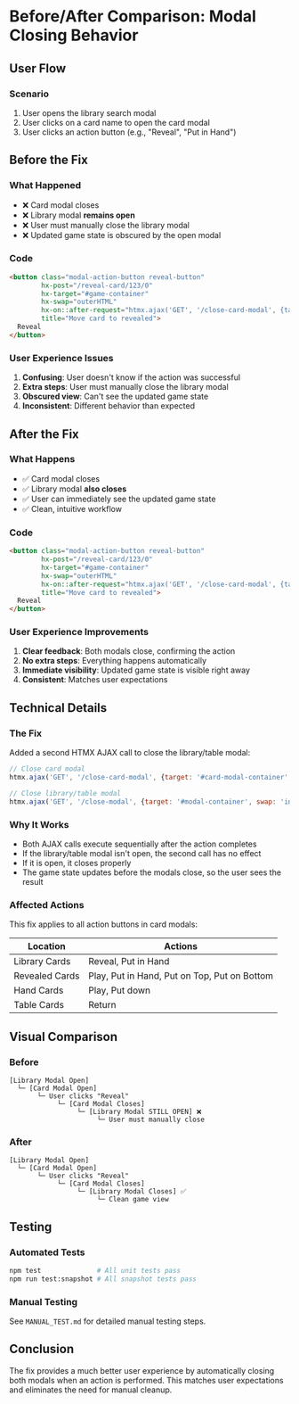 # Before/After Comparison: Modal Closing Behavior

## User Flow

### Scenario
1. User opens the library search modal
2. User clicks on a card name to open the card modal
3. User clicks an action button (e.g., "Reveal", "Put in Hand")

## Before the Fix

### What Happened
- ❌ Card modal closes
- ❌ Library modal **remains open**
- ❌ User must manually close the library modal
- ❌ Updated game state is obscured by the open modal

### Code
```html
<button class="modal-action-button reveal-button"
        hx-post="/reveal-card/123/0"
        hx-target="#game-container"
        hx-swap="outerHTML"
        hx-on::after-request="htmx.ajax('GET', '/close-card-modal', {target: '#card-modal-container', swap: 'innerHTML'})"
        title="Move card to revealed">
  Reveal
</button>
```

### User Experience Issues
1. **Confusing**: User doesn't know if the action was successful
2. **Extra steps**: User must manually close the library modal
3. **Obscured view**: Can't see the updated game state
4. **Inconsistent**: Different behavior than expected

## After the Fix

### What Happens
- ✅ Card modal closes
- ✅ Library modal **also closes**
- ✅ User can immediately see the updated game state
- ✅ Clean, intuitive workflow

### Code
```html
<button class="modal-action-button reveal-button"
        hx-post="/reveal-card/123/0"
        hx-target="#game-container"
        hx-swap="outerHTML"
        hx-on::after-request="htmx.ajax('GET', '/close-card-modal', {target: '#card-modal-container', swap: 'innerHTML'}); htmx.ajax('GET', '/close-modal', {target: '#modal-container', swap: 'innerHTML'})"
        title="Move card to revealed">
  Reveal
</button>
```

### User Experience Improvements
1. **Clear feedback**: Both modals close, confirming the action
2. **No extra steps**: Everything happens automatically
3. **Immediate visibility**: Updated game state is visible right away
4. **Consistent**: Matches user expectations

## Technical Details

### The Fix
Added a second HTMX AJAX call to close the library/table modal:

```javascript
// Close card modal
htmx.ajax('GET', '/close-card-modal', {target: '#card-modal-container', swap: 'innerHTML'});

// Close library/table modal
htmx.ajax('GET', '/close-modal', {target: '#modal-container', swap: 'innerHTML'})
```

### Why It Works
- Both AJAX calls execute sequentially after the action completes
- If the library/table modal isn't open, the second call has no effect
- If it is open, it closes properly
- The game state updates before the modals close, so the user sees the result

### Affected Actions
This fix applies to all action buttons in card modals:

| Location | Actions |
|----------|---------|
| Library Cards | Reveal, Put in Hand |
| Revealed Cards | Play, Put in Hand, Put on Top, Put on Bottom |
| Hand Cards | Play, Put down |
| Table Cards | Return |

## Visual Comparison

### Before
```
[Library Modal Open]
  └─ [Card Modal Open]
       └─ User clicks "Reveal"
            └─ [Card Modal Closes]
                 └─ [Library Modal STILL OPEN] ❌
                      └─ User must manually close
```

### After
```
[Library Modal Open]
  └─ [Card Modal Open]
       └─ User clicks "Reveal"
            └─ [Card Modal Closes]
                 └─ [Library Modal Closes] ✅
                      └─ Clean game view
```

## Testing

### Automated Tests
```bash
npm test              # All unit tests pass
npm run test:snapshot # All snapshot tests pass
```

### Manual Testing
See `MANUAL_TEST.md` for detailed manual testing steps.

## Conclusion

The fix provides a much better user experience by automatically closing both modals when an action is performed. This matches user expectations and eliminates the need for manual cleanup.

